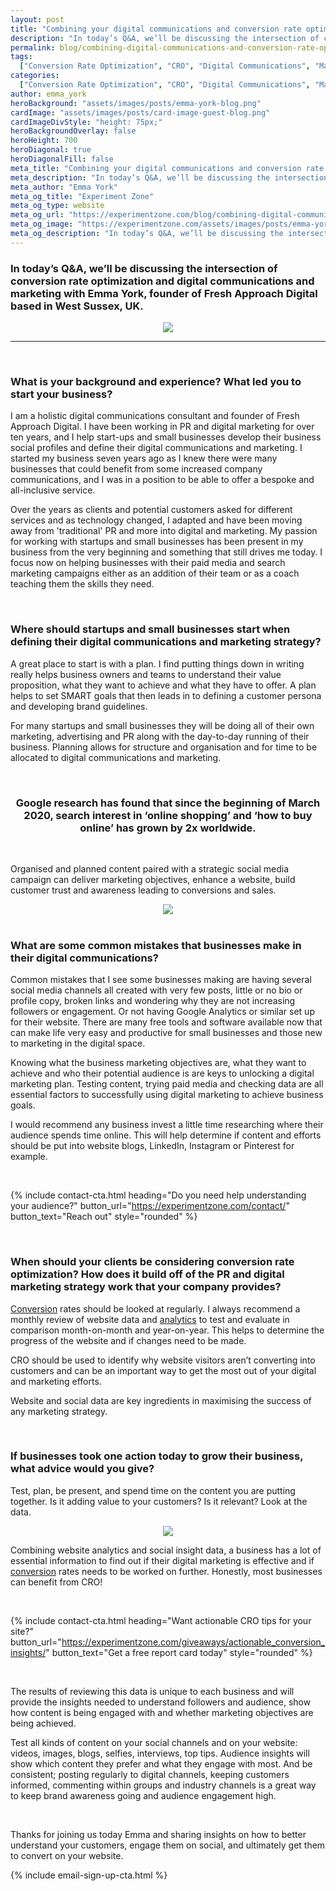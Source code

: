 ```yaml
---
layout: post
title: "Combining your digital communications and conversion rate optimization to work together to improve marketing objective engagement"
description: "In today’s Q&A, we’ll be discussing the intersection of conversion rate optimization and digital communications and marketing with Emma York,  founder of Fresh Approach Digital based in West Sussex, UK."
permalink: blog/combining-digital-communications-and-conversion-rate-optimization-to-improve-marketing
tags:
  ["Conversion Rate Optimization", "CRO", "Digital Communications", "Marketing"]
categories:
  ["Conversion Rate Optimization", "CRO", "Digital Communications", "Marketing"]
author: emma_york
heroBackground: "assets/images/posts/emma-york-blog.png"
cardImage: "assets/images/posts/card-image-guest-blog.png"
cardImageDivStyle: "height: 75px;"
heroBackgroundOverlay: false
heroHeight: 700
heroDiagonal: true
heroDiagonalFill: false
meta_title: "Combining your digital communications and conversion rate optimization to work together to improve marketing objective engagement"
meta_description: "In today’s Q&A, we’ll be discussing the intersection of conversion rate optimization and digital communications and marketing with Emma York,  founder of Fresh Approach Digital based in West Sussex, UK."
meta_author: "Emma York"
meta_og_title: "Experiment Zone"
meta_og_type: website
meta_og_url: "https://experimentzone.com/blog/combining-digital-communications-and-conversion-rate-optimization-to-improve-marketing"
meta_og_image: "https://experimentzone.com/assets/images/posts/emma-york-social.png"
meta_og_description: "In today’s Q&A, we’ll be discussing the intersection of conversion rate optimization and digital communications and marketing with Emma York,  founder of Fresh Approach Digital based in West Sussex, UK."
---
```


### In today’s Q&A, we’ll be discussing the intersection of conversion rate optimization and digital communications and marketing with Emma York, founder of Fresh Approach Digital based in West Sussex, UK.

<div style="text-align:center"><img src="../assets/images/posts/emma-york-headshot.jpg" /></div>

---

<br />

### What is your background and experience? What led you to start your business?

I am a holistic digital communications consultant and founder of Fresh Approach Digital. I have been working in PR and digital marketing for over ten years, and I help start-ups and small businesses develop their business social profiles and define their digital communications and marketing. I started my business seven years ago as I knew there were many businesses that could benefit from some increased company communications, and I was in a position to be able to offer a bespoke and all-inclusive service.

Over the years as clients and potential customers asked for different services and as technology changed, I adapted and have been moving away from 'traditional' PR and more into digital and marketing. My passion for working with startups and small businesses has been present in my business from the very beginning and something that still drives me today.
I focus now on helping businesses with their paid media and search marketing campaigns either as an addition of their team or as a coach teaching them the skills they need.

<br />

### Where should startups and small businesses start when defining their digital communications and marketing strategy?

A great place to start is with a plan. I find putting things down in writing really helps business owners and teams to understand their value proposition, what they want to achieve and what they have to offer. A plan helps to set SMART goals that then leads in to defining a customer persona and developing brand guidelines.

For many startups and small businesses they will be doing all of their own marketing, advertising and PR along with the day-to-day running of their business. Planning allows for structure and organisation and for time to be allocated to digital communications and marketing.

<br>

<div style="text-align: center"><h3>Google research has found that since the beginning of March 2020, search interest in ‘online shopping’ and ‘how to buy online’ has grown by 2x worldwide.</h3></div>

<br>

Organised and planned content paired with a strategic social media campaign can deliver marketing objectives, enhance a website, build customer trust and awareness leading to conversions and sales.

<div style="text-align:center"><img src="../assets/images/posts/global-overview-digital.png" /></div>

<br>

### What are some common mistakes that businesses make in their digital communications?

Common mistakes that I see some businesses making are having several social media channels all created with very few posts, little or no bio or profile copy, broken links and wondering why they are not increasing followers or engagement. Or not having Google Analytics or similar set up for their website. There are many free tools and software available now that can make life very easy and productive for small businesses and those new to marketing in the digital space.

Knowing what the business marketing objectives are, what they want to achieve and who their potential audience is are keys to unlocking a digital marketing plan. Testing content, trying paid media and checking data are all essential factors to successfully using digital marketing to achieve business goals.

I would recommend any business invest a little time researching where their audience spends time online. This will help determine if content and efforts should be put into website blogs, LinkedIn, Instagram or Pinterest for example.

<br>

{% include contact-cta.html
  heading="Do you need help understanding your audience?"
  button_url="https://experimentzone.com/contact/"
  button_text="Reach out"
  style="rounded"
  %}

<br>

### When should your clients be considering conversion rate optimization? How does it build off of the PR and digital marketing strategy work that your company provides?

<a class="glossary-word" href="https://experimentzone.com/support/glossary/#Conversion">Conversion</a> rates should be looked at regularly. I always recommend a monthly review of website data and <a class="glossary-word" href="https://experimentzone.com/support/glossary/#Analytics">analytics</a> to test and evaluate in comparison month-on-month and year-on-year. This helps to determine the progress of the website and if changes need to be made.

CRO should be used to identify why website visitors aren’t converting into customers and can be an important way to get the most out of your digital and marketing efforts.

Website and social data are key ingredients in maximising the success of any marketing strategy.

<br>

### If businesses took one action today to grow their business, what advice would you give?

Test, plan, be present, and spend time on the content you are putting together. Is it adding value to your customers? Is it relevant? Look at the data.

<div style="text-align:center"><img src="../assets/images/posts/fb-insights.JPG"/></div>

Combining website analytics and social insight data, a business has a lot of essential information to find out if their digital marketing is effective and if <a class="glossary-word" href="https://experimentzone.com/support/glossary/#Conversion">conversion</a> rates needs to be worked on further. Honestly, most businesses can benefit from CRO!

<br />

{% include contact-cta.html
  heading="Want actionable CRO tips for your site?"
  button_url="https://experimentzone.com/giveaways/actionable_conversion_insights/"
  button_text="Get a free report card today"
  style="rounded"
  %}

<br />

The results of reviewing this data is unique to each business and will provide the insights needed to understand followers and audience, show how content is being engaged with and whether marketing objectives are being achieved.

Test all kinds of content on your social channels and on your website: videos, images, blogs, selfies, interviews, top tips. Audience insights will show which content they prefer and what they engage with most. And be consistent; posting regularly to digital channels, keeping customers informed, commenting within groups and industry channels is a great way to keep brand awareness going and audience engagement high.

<br>

Thanks for joining us today Emma and sharing insights on how to better understand your customers, engage them on social, and ultimately get them to convert on your website.

{% include email-sign-up-cta.html %}
